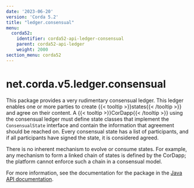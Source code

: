```yaml
---
date: '2023-06-20'
version: 'Corda 5.2'
title: "ledger.consensual"
menu:
  corda52:
    identifier: corda52-api-ledger-consensual
    parent: corda52-api-ledger
    weight: 2000
section_menu: corda52
---
```

# net.corda.v5.ledger.consensual

This package provides a very rudimentary consensual ledger. This ledger enables one or more parties to create {{< tooltip >}}states{{< /tooltip >}} and agree on their content.
A {{< tooltip >}}CorDapp{{< /tooltip >}} using the consensual ledger must define state classes that implement the `ConsensualState` interface and contain the information that
agreement should be reached on.
Every consensual state has a list of participants, and if all participants have signed the state, it is considered agreed.

There is no inherent mechanism to evolve or consume states. For example, any mechanism to form a linked chain of states is defined by the CorDapp; the platform cannot enforce such a chain in a consensual model.

For more information, see the documentation for the package in the <a href="/en/api-ref/corda/{{<version-num>}}/net/corda/v5/ledger/consensual/package-summary.html" target=" blank">Java API documentation</a>.
